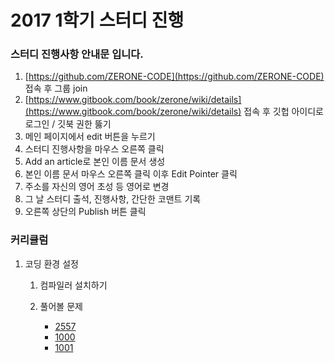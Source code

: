 # 2017 1학기 스터디 진행

### 스터디 진행사항 안내문 입니다.

1. [https://github.com/ZERONE-CODE](https://github.com/ZERONE-CODE) 접속 후 그룹 join
2. [https://www.gitbook.com/book/zerone/wiki/details](https://www.gitbook.com/book/zerone/wiki/details) 접속 후 깃헙 아이디로 로그인 / 깃북 권한 뚫기
3. 메인 페이지에서 edit 버튼을 누르기
4. 스터디 진행사항을 마우스 오른쪽 클릭
5. Add an article로 본인 이름 문서 생성
6. 본인 이름 문서 마우스 오른쪽 클릭 이후 Edit Pointer 클릭
7. 주소를 자신의 영어 초성 등 영어로 변경
8. 그 날 스터디 출석, 진행사항, 간단한 코맨트 기록
9. 오른쪽 상단의 Publish 버튼 클릭

### 커리큘럼

1. 코딩 환경 설정

   1. 컴파일러 설치하기

   2. 풀어볼 문제

      * [2557](http://www.acmicpc.net/problem/2557)
      * [1000](http://www.acmicpc.net/problem/1000/)
      * [1001](http://www.acmicpc.net/problem/1001/)



